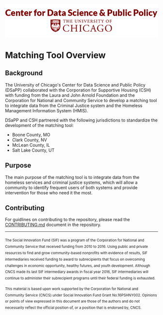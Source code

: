 ![image alt text](images/logo.png)

# Matching Tool Overview

## Background
The University of Chicago's Center for Data Science and Public Policy (DSaPP) collaborated with the Corporation for Supportive Housing (CSH) with funding from the Laura and John Arnold Foundation and the Corporation for National and Community Service to develop a matching tool to integrate data from the Criminal Justice system and the Homeless Management Information System (HMIS). 

DSaPP and CSH partnered with the following jurisdictions to standardize the development of the matching tool:

 - Boone County, MO
 - Clark County, NV
 - McLean County, IL
 - Salt Lake County, UT

## Purpose
The main purpose of the matching tool is to integrate data from the homeless services and criminal justice systems, which will allow a community to identify frequent users of both systems and provide intervention for those who need it the most. 

## Contributing
For guidlines on contributing to the repository, please read the [CONTRIBUTING.md](https://github.com/dssg/matching-tool/blob/master/CONTRIBUTING.md) document in the repository.

---

<sub>The Social Innovation Fund (SIF) was a program of the Corporation for National and Community Service that received funding from 2010 to 2016. Using public and private resources to find and grow community-based nonprofits with evidence of results, SIF intermediaries received funding to award to subrecipients that focus on overcoming challenges in economic opportunity, healthy futures, and youth development. Although CNCS made its last SIF intermediary awards in fiscal year 2016, SIF intermediaries will continue to administer their subrecipient programs until their federal funding is exhausted.</sub>

<sub>This material is based upon work supported by the Corporation for National and Community Service (CNCS) under Social Innovation Fund Grant No.16PSHNY002. Opinions or points of view expressed in this document are those of the authors and do not necessarily reflect the official position of, or a position that is endorsed by, CNCS.</sub>
